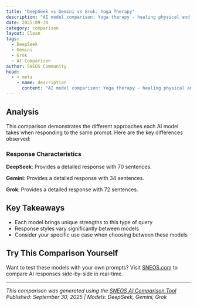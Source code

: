 ```yaml
---
title: "DeepSeek vs Gemini vs Grok: Yoga Therapy"
description: "AI model comparison: Yoga therapy - healing physical and mental conditions..."
date: 2025-09-30
category: comparison
layout: Clean
tags:
  - DeepSeek
  - Gemini
  - Grok
  - AI Comparison
author: SNEOS Community
head:
  - - meta
    - name: description
      content: "AI model comparison: Yoga therapy - healing physical and mental conditions..."
---
```


<ChatComparison
  title="DeepSeek vs Gemini vs Grok: Yoga Therapy"
  prompt="Yoga therapy - healing physical and mental conditions"
  :responses='{
    "DeepSeek": "Of course. This is an excellent topic. Yoga therapy is a powerful and growing field that uses the tools of yoga to address specific physical and mental health conditions. Let\u0027s break down what it is, how it works, and the conditions it can help.\n\n### What is Yoga Therapy?\n\nYoga therapy is the professional application of the principles and practices of yoga to promote health and well-being within a therapeutic relationship. It\u0027s important to distinguish it from a general yoga class:\n\n*   **General Yoga Class:** Focuses on group instruction, often with a focus on physical postures (asanas) for general fitness and well-being.\n*   **Yoga Therapy Session:** Is a one-on-one or small-group session tailored to the individual\u0027s specific needs, limitations, and goals. The therapist conducts a thorough assessment and creates a personalized practice that may include a variety of tools beyond just physical postures.\n\n### The Core Tools of Yoga Therapy\n\nA yoga therapist has a wide toolkit to draw from, which is why it\u0027s so adaptable:\n\n1.  **Physical Postures (Asanas):** Modified and adapted to suit the individual\u0027s body. Poses can be used to build strength, increase flexibility, improve balance, release tension, and stimulate specific systems (e.g., circulatory, lymphatic).\n2.  **Breathing Practices (Pranayama):** Used to calm the nervous system (e.g., slow diaphragmatic breathing), energize the body (e.g., Kapalabhati), or improve respiratory function.\n3.  **Meditation \u0026 Mindfulness (Dhyana):** Techniques to train attention, cultivate awareness of the present moment, and manage the \u0022monkey mind.\u0022 This is crucial for mental health conditions.\n4.  **Relaxation Techniques (Yoga Nidra, Savasana):** Deep, guided relaxation practices that reduce stress hormones, lower blood pressure, and promote healing.\n5.  **Lifestyle \u0026 Ethical Guidelines (Yamas \u0026 Niyamas):** Gentle guidance on lifestyle choices, self-discipline, and how we relate to ourselves and others, which can support overall healing.\n6.  **Philosophical Concepts:** Understanding concepts like non-attachment, self-study, and inner peace can provide a powerful framework for coping with illness and life\u0027s challenges.\n\n---\n\n### Healing Physical Conditions\n\nYoga therapy takes a holistic view, seeing the body as an integrated system. It is particularly effective for musculoskeletal and chronic pain conditions.\n\n**Common Physical Conditions Addressed:**\n\n*   **Chronic Back \u0026 Neck Pain:** Strengthens core muscles, improves posture, and releases tension in the spine and surrounding muscles.\n*   **Arthritis:** Gentle movement helps maintain joint mobility and reduce stiffness and pain.\n*   **Injuries \u0026 Rehabilitation:** Used as a complementary therapy to physical therapy to restore range of motion, strength, and proprioception after injuries or surgeries.\n*   **Cardiovascular Health:** Practices that reduce stress (like gentle yoga and meditation) can lower blood pressure and improve heart rate variability.\n*   **Respiratory Issues:** Breathing exercises (Pranayama) can improve lung capacity and efficiency for conditions like asthma and COPD.\n*   **Autoimmune \u0026 Inflammatory Conditions:** Helps modulate the stress response (a key driver of inflammation) and can improve fatigue and quality of life.\n*   **Digestive Disorders:** Specific twists and gentle movements can stimulate digestion, while stress reduction can alleviate conditions like IBS.\n\n**How it Works Physically:**\n*   **Improves Proprioception:** Enhances the brain\u0027s awareness of the body in space, leading to better movement patterns and reduced injury risk.\n*   **Restores Muscular Balance:** Addresses tightness and weakness that lead to pain and poor posture.\n*   **Stimulates the Parasympathetic Nervous System:** Shifts the body from \u0022fight-or-flight\u0022 to \u0022rest-and-digest,\u0022 creating an optimal state for healing.\n\n---\n\n### Healing Mental \u0026 Emotional Conditions\n\nThis is one of the most powerful and evidence-supported applications of yoga therapy. The mind and body are inextricably linked.\n\n**Common Mental Health Conditions Addressed:**\n\n*   **Anxiety \u0026 Panic Disorders:** Breathing techniques and mindfulness practices are direct tools to interrupt the anxiety cycle and calm the nervous system.\n*   **Depression:** Physical postures can increase energy and release endorphins, while meditation helps manage negative thought patterns. Yoga encourages a connection between mind and body that depression often severs.\n*   **Post-Traumatic Stress Disorder (PTSD):** Trauma is stored in the body. Yoga therapy provides a safe way to gently reconnect with bodily sensations, regulate the nervous system, and reclaim a sense of safety and control.\n*   **Insomnia \u0026 Sleep Issues:** A regular practice, especially one that includes relaxation and breathing, is highly effective at improving sleep quality and duration.\n*   **Burnout \u0026 Chronic Stress:** Teaches tangible skills to down-regulate the stress response and build resilience.\n\n**How it Works Mentally/Emotionally:**\n*   **Nervous System Regulation:** Directly influences the vagus nerve, the key component of the parasympathetic (\u0022rest-and-digest\u0022) system.\n*   **Hormonal Balance:** Reduces cortisol (the stress hormone) and can increase GABA (a neurotransmitter that promotes feelings of calm).\n*   **Interoceptive Awareness:** Helps you notice and understand your body\u0027s internal signals (like a rising heart rate or tension), allowing you to respond to stress or emotional triggers before they become overwhelming.\n*   **Cognitive Shift:** The practice of non-judgmental awareness in meditation helps you observe negative thoughts without being controlled by them.\n\n---\n\n### The Process of Working with a Yoga Therapist\n\n1.  **Initial Assessment:** A detailed conversation about your health history, current symptoms, lifestyle, goals, and any limitations.\n2.  **Personalized Practice Plan:** The therapist designs a sequence of practices specifically for you. This might be a short daily routine to do at home.\n3.  **One-on-One Sessions:** You meet regularly with the therapist to learn the practices, refine them, and discuss your experience and progress.\n4.  **Empowerment:** The ultimate goal is to equip you with a set of tools you can use independently for self-care and long-term management of your health.\n\n### Important Considerations\n\n*   **It\u0027s Complementary:** Yoga therapy is best used as a **complement to**, not a replacement for, conventional medical care. Always consult with your doctor.\n*   **Find a Qualified Professional:** Look for a therapist with certification from a reputable organization (like the International Association of Yoga Therapists - IAYT). They have extensive training in anatomy, physiology, psychology, and therapeutic applications.\n*   **It\u0027s a Process:** Healing is not linear. Yoga therapy is a practice that builds skills and resilience over time.\n\nIn summary, yoga therapy is a holistic, evidence-informed, and client-centered approach that empowers individuals to actively participate in their own healing journey, addressing the root causes of suffering in both body and mind.",
    "Gemini": "Yoga therapy is a powerful and growing field that utilizes the principles of yoga to address specific physical and mental health conditions. It\u0027s more than just a yoga class; it\u0027s a personalized and targeted approach designed to promote healing and well-being.\n\nHere\u0027s a breakdown of key aspects of yoga therapy:\n\n**Core Principles and Concepts:**\n\n* **Holistic Approach:** Yoga therapy recognizes the interconnectedness of the mind, body, and spirit. It aims to address the root causes of imbalances rather than just treating symptoms.\n* **Individualized Practice:**  A key difference from general yoga classes is the tailored nature of the practice. Therapists assess each individual\u0027s unique needs, limitations, and goals, and create a personalized program.\n* **Empowerment:**  Yoga therapy empowers individuals to take an active role in their own healing process.  It provides tools and techniques for self-regulation, self-awareness, and managing their condition.\n* **Gentle and Accessible:**  Practices are often modified to be accessible to people of all ages, abilities, and physical conditions. This might include using props, chair yoga, or adapted postures.\n* **Focus on Self-Regulation:**  Yoga therapy often incorporates techniques to regulate the nervous system, reduce stress, and promote relaxation, which are crucial for healing.\n\n**How it Works:**\n\nYoga therapy utilizes various techniques, including:\n\n* **Asanas (Postures):**  Specific postures are chosen and modified to address physical limitations, improve strength and flexibility, and stimulate specific organ systems.\n* **Pranayama (Breathwork):**  Breathing exercises can calm the nervous system, increase energy levels, improve respiratory function, and promote mental clarity.\n* **Meditation and Mindfulness:**  These practices help reduce stress, improve focus, and cultivate self-awareness.\n* **Yoga Nidra (Yogic Sleep):**  A guided relaxation technique that promotes deep rest and healing.\n* **Lifestyle Recommendations:**  Yoga therapists may offer guidance on diet, sleep hygiene, and other lifestyle factors that can support healing.\n* **Mantras (Chanting):**  Using sound vibrations to promote healing and balance.\n* **Mudras (Hand Gestures):**  Specific hand positions believed to influence energy flow and promote healing.\n* **Yoga Philosophy:**  Exploring the philosophical principles of yoga can provide a framework for understanding suffering and finding meaning in life.\n\n**Conditions Yoga Therapy Can Address:**\n\nYoga therapy has been shown to be beneficial for a wide range of physical and mental health conditions, including:\n\n* **Physical Conditions:**\n    * **Musculoskeletal Issues:** Back pain, neck pain, arthritis, sciatica, carpal tunnel syndrome, fibromyalgia\n    * **Cardiovascular Issues:** High blood pressure, heart disease\n    * **Respiratory Issues:** Asthma, COPD\n    * **Digestive Issues:** Irritable bowel syndrome (IBS), Crohn\u0027s disease\n    * **Neurological Conditions:** Multiple sclerosis, Parkinson\u0027s disease, stroke recovery\n    * **Chronic Pain:** General chronic pain management\n    * **Cancer Support:**  Managing side effects of cancer treatment and improving quality of life.\n    * **Women\u0027s Health:**  Menopause symptoms, menstrual irregularities, fertility support, prenatal and postpartum care\n* **Mental and Emotional Conditions:**\n    * **Anxiety:** Generalized anxiety disorder, panic disorder, social anxiety\n    * **Depression:** Major depressive disorder, seasonal affective disorder\n    * **Stress Management:**  Chronic stress, burnout\n    * **Post-traumatic Stress Disorder (PTSD):**  Trauma-informed yoga practices\n    * **Addiction Recovery:**  Supporting recovery from substance abuse\n    * **Eating Disorders:**  Promoting body awareness and self-acceptance\n    * **Sleep Disorders:**  Insomnia, sleep apnea\n\n**Finding a Qualified Yoga Therapist:**\n\n* **Certification:** Look for a yoga therapist who is certified by the International Association of Yoga Therapists (IAYT).  This ensures they have met rigorous training standards.\n* **Experience:**  Consider their experience in working with your specific condition.\n* **Personal Connection:**  Find a therapist you feel comfortable working with and who understands your needs.\n* **Referrals:**  Ask your doctor or other healthcare providers for referrals to qualified yoga therapists.\n* **Initial Consultation:**  Schedule a consultation to discuss your condition and goals and see if yoga therapy is a good fit for you.\n\n**Important Considerations:**\n\n* **Yoga therapy is not a replacement for conventional medical treatment.** It\u0027s often used as a complementary therapy to enhance healing and well-being.\n* **Always consult with your doctor before starting yoga therapy,** especially if you have any underlying health conditions.\n* **Be patient and consistent with your practice.**  It takes time and dedication to see results.\n* **Communicate openly with your yoga therapist** about your experiences and any concerns you may have.\n\nIn conclusion, yoga therapy is a valuable approach to healing that can empower individuals to improve their physical and mental health. By working with a qualified therapist and committing to a personalized practice, you can experience the profound benefits of yoga for healing and well-being.\n",
    "Grok": "Yoga therapy is a holistic approach to healing that uses yoga practices\u2014such as postures (asanas), breathing techniques (pranayama), meditation, and relaxation\u2014to address physical, mental, and emotional imbalances. It is tailored to an individual\u0027s specific needs and conditions, often integrating elements of ancient yogic philosophy with modern medical and psychological understanding. Yoga therapy can be used to manage or alleviate a variety of physical and mental health issues, promoting overall well-being.\n\n### What is Yoga Therapy?\nYoga therapy is a personalized form of yoga that focuses on the therapeutic application of its tools and techniques. Unlike general yoga classes, which are often designed for fitness or general relaxation, yoga therapy is typically one-on-one or delivered in small groups, with practices customized to address specific health concerns. It is often guided by a trained yoga therapist who understands anatomy, physiology, and the mind-body connection.\n\nThe International Association of Yoga Therapists (IAYT) defines yoga therapy as \u0022the process of empowering individuals to progress toward improved health and well-being through the application of the teachings and practices of yoga.\u0022\n\n### How Yoga Therapy Works\nYoga therapy works by addressing the root causes of physical and mental conditions, rather than just treating symptoms. It operates on the principle that the body and mind are interconnected, and imbalances in one can affect the other. Yoga therapy aims to restore balance through:\n- **Physical practices (Asanas):** Gentle movements and postures to improve strength, flexibility, and alignment, while reducing pain or tension.\n- **Breathing techniques (Pranayama):** Controlled breathing to calm the nervous system, improve oxygen flow, and reduce stress.\n- **Meditation and mindfulness:** Techniques to focus the mind, reduce anxiety, and promote emotional resilience.\n- **Relaxation practices:** Methods like Yoga Nidra (yogic sleep) to release tension and promote deep rest.\n- **Lifestyle guidance:** Advice on diet, sleep, and daily routines based on yogic principles like Ayurveda.\n\n### Physical Conditions Yoga Therapy Can Help With\nYoga therapy has been shown to be effective for a wide range of physical ailments, often as a complementary approach alongside conventional medical treatments. Some examples include:\n1. **Chronic Pain:** Conditions like back pain, arthritis, and fibromyalgia can be managed through gentle poses, stretching, and strengthening exercises that improve mobility and reduce inflammation.\n2. **Cardiovascular Health:** Specific breathing techniques and relaxation practices can lower blood pressure, reduce heart rate, and improve circulation, benefiting those with hypertension or heart disease.\n3. **Respiratory Issues:** Pranayama can help with asthma, bronchitis, and other respiratory conditions by increasing lung capacity and improving breathing patterns.\n4. **Musculoskeletal Disorders:** Yoga therapy can address issues like scoliosis, joint stiffness, or post-injury rehabilitation by improving posture and alignment.\n5. **Digestive Problems:** Gentle twists and poses can stimulate digestion and alleviate conditions like irritable bowel syndrome (IBS) or constipation.\n6. **Endocrine Disorders:** Practices that reduce stress (e.g., meditation) can help balance hormones, benefiting conditions like diabetes or thyroid dysfunction.\n\n### Mental and Emotional Conditions Yoga Therapy Can Help With\nYoga therapy is widely recognized for its mental health benefits, as it directly impacts the nervous system, reducing stress and promoting emotional regulation. Some conditions it can address include:\n1. **Stress and Anxiety:** Breathing exercises and mindfulness practices activate the parasympathetic nervous system, promoting a \u0022rest and digest\u0022 state that counters the \u0022fight or flight\u0022 response.\n2. **Depression:** Yoga therapy can increase the production of feel-good hormones like serotonin and dopamine through movement and meditation, while fostering a sense of connection and purpose.\n3. **Insomnia:** Relaxation techniques like Yoga Nidra and calming breathing exercises can improve sleep quality by reducing mental chatter and physical tension.\n4. **Post-Traumatic Stress Disorder (PTSD):** Trauma-sensitive yoga therapy helps individuals reconnect with their bodies in a safe way, reducing hyperarousal and improving emotional regulation.\n5. **Burnout:** Yoga therapy restores energy by balancing the nervous system and teaching individuals how to manage stressors through mindfulness and self-care practices.\n\n### Scientific Evidence Supporting Yoga Therapy\nNumerous studies have validated the efficacy of yoga therapy for both physical and mental health:\n- A 2018 review in the *Journal of Alternative and Complementary Medicine* found that yoga therapy significantly reduces pain and improves function in individuals with chronic low back pain.\n- Research published in *Frontiers in Psychology* (2017) highlighted yoga\u2019s effectiveness in reducing symptoms of anxiety and depression by regulating the hypothalamic-pituitary-adrenal (HPA) axis, which controls stress responses.\n- Studies in the *American Journal of Cardiology* have shown that yoga practices can lower risk factors for cardiovascular disease, including blood pressure and cholesterol levels.\n- For mental health, a 2020 meta-analysis in *The Lancet Psychiatry* confirmed that yoga-based interventions are effective for reducing symptoms of PTSD, especially when tailored to the individual.\n\n### How Yoga Therapy Differs from Regular Yoga\n- **Personalization:** Yoga therapy is individualized, focusing on specific health goals, while general yoga classes are often one-size-fits-all.\n- **Therapeutic Focus:** The primary aim of yoga therapy is healing and symptom management, not just physical fitness or spiritual growth.\n- **Trained Practitioners:** Yoga therapists often have specialized training in anatomy, physiology, and pathology, and may work alongside healthcare providers.\n- **Gentle Approach:** Practices are often more gentle and adaptive, accommodating injuries, limitations, or chronic conditions.\n\n### Who Can Benefit from Yoga Therapy?\nYoga therapy is suitable for people of all ages and fitness levels, as it can be modified to meet individual needs. It is particularly beneficial for:\n- Individuals with chronic illnesses or injuries seeking complementary care.\n- Those experiencing stress, burnout, or mental health challenges.\n- People recovering from surgery or physical trauma (under medical guidance).\n- Anyone looking to improve overall well-being and prevent future health issues.\n\n### Precautions and Considerations\nWhile yoga therapy is generally safe, it\u2019s important to:\n- Work with a certified yoga therapist, especially if dealing with serious health conditions.\n- Consult a healthcare provider before starting yoga therapy, particularly for conditions like high blood pressure, severe injuries, or pregnancy.\n- Avoid pushing beyond personal limits\u2014yoga therapy emphasizes listening to the body over achieving specific poses.\n\n### How to Get Started with Yoga Therapy\n1. **Find a Qualified Therapist:** Look for a certified yoga therapist through organizations like the International Association of Yoga Therapists (IAYT).\n2. **Initial Assessment:** A yoga therapist will typically conduct an assessment to understand your health history, goals, and limitations.\n3. **Personalized Plan:** Based on the assessment, the therapist will design a program tailored to your needs, which may evolve over time.\n4. **Practice and Follow-Up:** Sessions may include guided practices, homework (e.g., daily breathing exercises), and regular check-ins to monitor progress.\n\n### Conclusion\nYoga therapy is a powerful, evidence-based approach to healing both physical and mental conditions by restoring balance to the body and mind. Its personalized nature makes it accessible to a wide range of individuals, and its integration of movement, breath, and mindfulness offers a comprehensive path to well-being. Whether managing chronic pain, reducing stress, or enhancing emotional resilience, yoga therapy can be a transformative tool when practiced under proper guidance.\n\nIf you have specific conditions or goals in mind, feel free to share, and I can provide more targeted insights or practices to consider."
  }'
  published-date="22:46"
/>

## Analysis

This comparison demonstrates the different approaches each AI model takes when responding to the same prompt. Here are the key differences observed:

### Response Characteristics

**DeepSeek**: Provides a detailed response with 70 sentences. 

**Gemini**: Provides a detailed response with 34 sentences. 

**Grok**: Provides a detailed response with 72 sentences. 

## Key Takeaways

- Each model brings unique strengths to this type of query
- Response styles vary significantly between models
- Consider your specific use case when choosing between these models

## Try This Comparison Yourself

Want to test these models with your own prompts? Visit [SNEOS.com](https://sneos.com) to compare AI responses side-by-side in real-time.

---

*This comparison was generated using the [SNEOS AI Comparison Tool](https://sneos.com)*
*Published: September 30, 2025 | Models: DeepSeek, Gemini, Grok*
